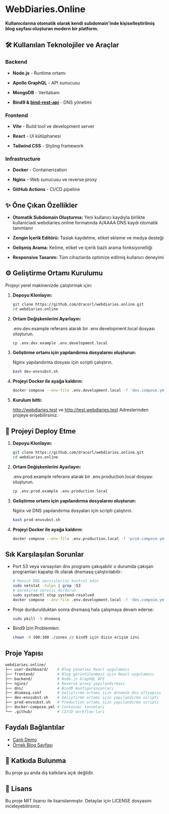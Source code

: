 # WebDiaries.Online

**Kullanıcılarına otomatik olarak kendi subdomain'inde kişiselleştirilmiş blog sayfası oluşturan modern bir platform.**

## 🛠️ Kullanılan Teknolojiler ve Araçlar

### Backend

- **Node.js** - Runtime ortamı

- **Apollo GraphQL** - API sunucusu

- **MongoDB** - Veritabanı

- **Bind9 & [bind-rest-api](https://gitlab.com/jaytuck/bind-rest-api)** - DNS yönetimi

### Frontend

- **Vite** - Build tool ve development server

- **React** - UI kütüphanesi

- **Tailwind CSS** - Styling framework

### Infrastructure

- **Docker** - Containerization

- **Nginx** - Web sunucusu ve reverse proxy

- **GitHub Actions** - CI/CD pipeline

## ✨ Öne Çıkan Özellikler

- **Otomatik Subdomain Oluşturma:** Yeni kullanıcı kaydıyla birlikte kullaniciadi.webdiaries.online formatında A/AAAA DNS kaydı otomatik tanımlanır

- **Zengin İçerik Editörü:** Taslak kaydetme, etiket ekleme ve medya desteği

- **Gelişmiş Arama:** Kelime, etiket ve içerik bazlı arama fonksiyonelliği

- **Responsive Tasarım:** Tüm cihazlarda optimize edilmiş kullanıcı deneyimi

## ⚙️ Geliştirme Ortamı Kurulumu

Projeyi yerel makinenizde çalıştırmak için:

1.  **Depoyu Klonlayın:**

    ```bash
    git clone https://github.com/dracorl/webdiaries.online.git
    cd webdiaries.online
    ```

2.  **Ortam Değişkenlerini Ayarlayın:**

    .env.dev.example referans alarak bir .env.development.local dosyası oluşturun.

    ```bash
    cp .env.dev.example .env.development.local
    ```

3.  **Geliştirme ortamı için yapılandırma dosyalarını oluşturun:**

    Nginx yapılandırma dosyası için scripti çalıştırın.

    ```bash
    bash dev-envsubst.sh
    ```

4.  **Projeyi Docker ile ayağa kaldırın:**

    ```bash
    docker compose --env-file .env.development.local -f 'dev.compose.yml' up -d --build
    ```

5.  **Kurulum bitti:**

    http://webdiaries.test ve
    http://test.webdiaries.test
    Adreslerinden projeye erişebilirsiniz.

## 🚀 Projeyi Deploy Etme

1.  **Depoyu Klonlayın:**

    ```bash
    git clone https://github.com/dracorl/webdiaries.online.git
    cd webdiaries.online
    ```

2.  **Ortam Değişkenlerini Ayarlayın:**

    .env.prod.example referans alarak bir .env.production.local dosyası oluşturun.

    ```bash
    cp .env.prod.example .env.production.local
    ```

3.  **Geliştirme ortamı için yapılandırma dosyalarını oluşturun:**

    Nginx ve DNS yapılandırma dosyaları için scripti çalıştırın.

    ```bash
    bash prod-envsubst.sh
    ```

4.  **Projeyi Docker ile ayağa kaldırın:**
    ```bash
    docker compose --env-file .env.production.local -f 'prod.compose.yml' up -d --build
    ```

## Sık Karşılaşılan Sorunlar

- Port 53 veya varsayılan dns programı çakışabilir o durumda çakışan programları kapatıp ilk olarak dnsmasq çalıştırılabilir:

  ```bash
  # Mevcut DNS servislerini kontrol edin
  sudo netstat -tulpn | grep :53
  # Gerekirse servisi durdurun
  sudo systemctl stop systemd-resolved
  docker compose --env-file .env.development.local -f 'dev.compose.yml' up -d --build "dnsmasq"
  ```

- Proje durdurulduktan sonra dnsmasq hala çalışmaya devam ederse:

  ```bash
  sudo pkill -9 dnsmasq
  ```

- Bind9 İzin Problemleri:

  ```bash
  chown -R 100:100 ./zones // bind9 için dizin erişim izni
  ```

## Proje Yapısı

```bash
webdiaries.online/
├── user-dashboard/    # Blog yönetimi React uygulaması
├── frontend/          # Blog görüntülenmesi için React uygulaması
├── backend/           # Node.js GraphQL API
├── nginx/             # Reverse proxy yapılandırması
├── dns/               # Bind9 konfigürasyonları
├── dnsmasq.conf       # Geliştirme ortamı için dinamik dns altyapısı
├── dev-envsubst.sh    # Geliştirme ortamı için yapılandırma scripti
├── prod-envsubst.sh   # Production ortamı için yapılandırma scripti
├── docker-compose.yml # Container tanımları
└── .github/           # CI/CD workflow'ları
```

## Faydalı Bağlantılar

- [Canlı Demo](https://webdiaries.online/)
- [Örnek Blog Sayfası](https://test.webdiaries.online/)

## 🤝 Katkıda Bulunma

Bu proje şu anda dış katkılara açık değildir.

## 📜 Lisans

Bu proje MIT lisansı ile lisanslanmıştır. Detaylar için LICENSE dosyasını inceleyebilirsiniz.
